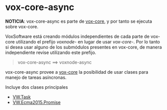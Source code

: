 # vox-core-async

**NOTICIA**: vox-core-async es parte de [vox-core](https://www.npmjs.com/package/vox-core), y por tanto se ejecuta sobre vox-core. 


VoxSoftware está creando módulos independientes de cada parte de vox-core utilizando el prefijo *voxnode-* en lugar de usar *vox-core-*. Por lo tanto si desea usar alguno de los submódulos presentes en vox-core, de manera independiente revise utilizando este prefijo. 

> vox-core-async ==> voxnode-async


vox-core-async provee a [vox-core](https://www.npmjs.com/package/vox-core) la posibilidad de usar clases para manejo de tareas asíncronas. 

Incluye dos clases principales

* [VW.Task](http://voxsoftware.github.io/vox-core/docs/vox-core/0.1.0/VW.Task.html)
* [VW.Ecma2015.Promise](http://voxsoftware.github.io/vox-core/docs/vox-core/0.1.0/VW.Ecma2015.Promise.html)